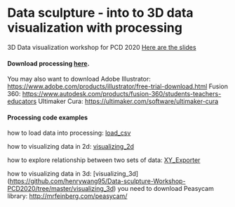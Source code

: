 # Data sculpture - into to 3D data visualization with processing

3D Data visualization workshop for PCD 2020 [Here are the slides](https://docs.google.com/presentation/d/1rI0s8V77Z5p4Fdmn1ZCqGSkGORa2hp6_js-H1kPYTaM/edit?usp=sharing) 

#### Download processing [here](https://processing.org/download/).
You may also want to download
Adobe Illustrator: https://www.adobe.com/products/illustrator/free-trial-download.html
Fusion 360: https://www.autodesk.com/products/fusion-360/students-teachers-educators
Ultimaker Cura: https://ultimaker.com/software/ultimaker-cura

#### Processing code examples 
how to load data into processing: [load_csv](https://github.com/henrywang95/Data-sculpture-Workshop-PCD2020/tree/master/XY_Exporter)

how to visualizing data in 2d: [visualizing_2d](https://github.com/henrywang95/Data-sculpture-Workshop-PCD2020/tree/master/visualization_2d)

how to explore relationship between two sets of data: [XY_Exporter](https://github.com/henrywang95/Data-sculpture-Workshop-PCD2020/tree/master/XY_Exporter)

how to visualizing data in 3d: [visualizing_3d] (https://github.com/henrywang95/Data-sculpture-Workshop-PCD2020/tree/master/visualizing_3d)
you need to download Peasycam library: http://mrfeinberg.com/peasycam/